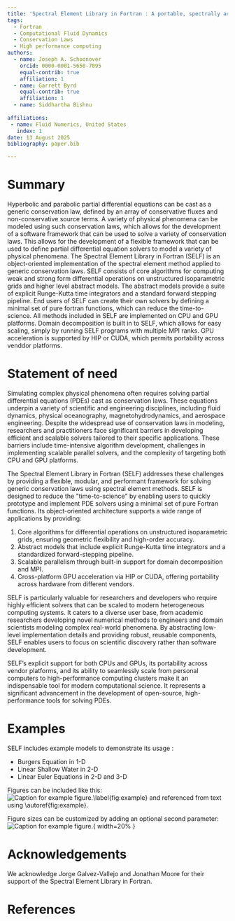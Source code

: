 ```yaml
---
title: 'Spectral Element Library in Fortran : A portable, spectrally accurate, multi-GPU accelerated conservation law solver written in Fortran'
tags:
  - Fortran
  - Computational Fluid Dynamics
  - Conservation Laws
  - High performance computing
authors:
  - name: Joseph A. Schoonover
    orcid: 0000-0001-5650-7095
    equal-contrib: true
    affiliation: 1
  - name: Garrett Byrd
    equal-contrib: true
    affiliation: 1
  - name: Siddhartha Bishnu
  
affiliations:
 - name: Fluid Numerics, United States
   index: 1
date: 13 August 2025
bibliography: paper.bib

---
```


# Summary
Hyperbolic and parabolic partial differential equations can be cast as a generic conservation law, defined by an array of conservative fluxes and non-conservative source terms. A variety of physical phenomena can be modeled using such conservation laws, which allows for the development of a software framework that can be used to solve a variety of conservation laws. This allows for the development of a flexible framework that can be used to define partial differential equation solvers to model a variety of physical phenomena. The Spectral Element Library in Fortran (SELF) is an object-oriented implementation of the spectral element method applied to generic conservation laws. SELF consists of core algorithms for computing weak and strong form differential operations on unstructured isoparametric grids and higher level abstract models. The abstract models provide a suite of explicit Runge-Kutta time integrators and a standard forward stepping pipeline. End users of SELF can create their own solvers by defining a minimal set of pure fortran functions, which can reduce the time-to-science. All methods included in SELF are implemented on CPU and GPU platforms. Domain decomposition is built in to SELF, which allows for easy scaling, simply by running SELF programs with multiple MPI ranks. GPU acceleration is supported by HIP or CUDA, which permits portability across venddor platforms.


# Statement of need

Simulating complex physical phenomena often requires solving partial differential equations (PDEs) cast as conservation laws. These equations underpin a variety of scientific and engineering disciplines, including fluid dynamics, physical oceanography, magnetohydrodynamics, and aerospace engineering. Despite the widespread use of conservation laws in modeling, researchers and practitioners face significant barriers in developing efficient and scalable solvers tailored to their specific applications. These barriers include time-intensive algorithm development, challenges in implementing scalable parallel solvers, and the complexity of targeting both CPU and GPU platforms.

The Spectral Element Library in Fortran (SELF) addresses these challenges by providing a flexible, modular, and performant framework for solving generic conservation laws using spectral element methods. SELF is designed to reduce the "time-to-science" by enabling users to quickly prototype and implement PDE solvers using a minimal set of pure Fortran functions. Its object-oriented architecture supports a wide range of applications by providing:

1. Core algorithms for differential operations on unstructured isoparametric grids, ensuring geometric flexibility and high-order accuracy.
2. Abstract models that include explicit Runge-Kutta time integrators and a standardized forward-stepping pipeline.
3. Scalable parallelism through built-in support for domain decomposition and MPI.
4. Cross-platform GPU acceleration via HIP or CUDA, offering portability across hardware from different vendors.

SELF is particularly valuable for researchers and developers who require highly efficient solvers that can be scaled to modern heterogeneous computing systems. It caters to a diverse user base, from academic researchers developing novel numerical methods to engineers and domain scientists modeling complex real-world phenomena. By abstracting low-level implementation details and providing robust, reusable components, SELF enables users to focus on scientific discovery rather than software development.

SELF’s explicit support for both CPUs and GPUs, its portability across vendor platforms, and its ability to seamlessly scale from personal computers to high-performance computing clusters make it an indispensable tool for modern computational science. It represents a significant advancement in the development of open-source, high-performance tools for solving PDEs.

# Examples
SELF includes example models to demonstrate its usage :

* Burgers Equation in 1-D
* Linear Shallow Water in 2-D
* Linear Euler Equations in 2-D and 3-D


Figures can be included like this:
![Caption for example figure.\label{fig:example}](figure.png)
and referenced from text using \autoref{fig:example}.

Figure sizes can be customized by adding an optional second parameter:
![Caption for example figure.](figure.png){ width=20% }

# Acknowledgements

We acknowledge Jorge Galvez-Vallejo and Jonathan Moore for their support of the Spectral Element Library in Fortran.

# References